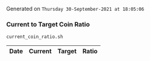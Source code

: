 Generated on `Thursday 30-September-2021 at 18:05:06`

### Current to Target Coin Ratio
`current_coin_ratio.sh`

Date|Current|Target|Ratio
---|---|---|---
